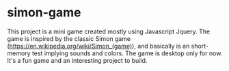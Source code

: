# simon-game

This project is a mini game created mostly using Javascript Jquery.
The game is inspired by the classic Simon game (https://en.wikipedia.org/wiki/Simon_(game)), and basically is an short-memory test implying sounds and colors. 
The game is desktop only for now.
It's a fun game and an interesting project to build.